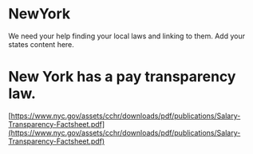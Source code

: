 # NewYork

We need your help finding your local laws and linking to them. Add your states content here.

# New York has a pay transparency law.

[https://www.nyc.gov/assets/cchr/downloads/pdf/publications/Salary-Transparency-Factsheet.pdf](https://www.nyc.gov/assets/cchr/downloads/pdf/publications/Salary-Transparency-Factsheet.pdf)